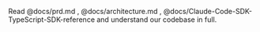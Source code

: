 Read @docs/prd.md , @docs/architecture.md , @docs/Claude-Code-SDK-TypeScript-SDK-reference and understand our codebase in full.